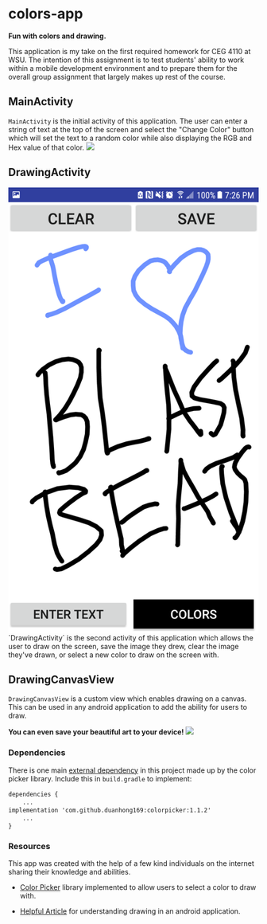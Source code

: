 # colors-app
**Fun with colors and drawing.**

This application is my take on the first required homework for CEG 4110 at WSU. The intention of this assignment is to test students' ability to work within a mobile development environment and to prepare them for the overall group assignment that largely makes up rest of the course.

## MainActivity
`MainActivity` is the initial activity of this application. The user can enter a string of text at the top of the screen and select the "Change Color" button which will set the text to a random color while also displaying the RGB and Hex value of that color.
<img src="images/scren-01.png">

## DrawingActivity
<img src="images/scrn-03.png" align="right">
`DrawingActivity` is the second activity of this application which allows the user to draw on the screen, save the image they drew, clear the image they've drawn, or select a new color to draw on the screen with.

## DrawingCanvasView
`DrawingCanvasView` is a custom view which enables drawing on a canvas. This can be used in any android application to add the ability for users to draw.

**You can even save your beautiful art to your device!**
<img src="images/src-04.png">

### Dependencies

There is one main [external dependency](https://github.com/duanhong169/ColorPicker) in this project made up by the color picker library. Include this in `build.gradle` to implement:
```
dependencies {
    ...
implementation 'com.github.duanhong169:colorpicker:1.1.2'
    ...
}
```

### Resources
This app was created with the help of a few kind individuals on the internet sharing their knowledge and abilities.

- [Color Picker](https://github.com/duanhong169/ColorPicker) library implemented to allow users to select a color to draw with.

- [Helpful Article](https://code.tutsplus.com/tutorials/android-sdk-create-a-drawing-app-touch-interaction--mobile-19202) for understanding drawing in an android application.